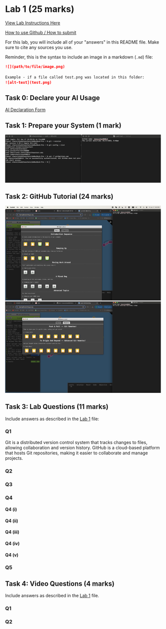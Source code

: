 # Lab 1 (25 marks)

[View Lab Instructions Here](L1.md)

[How to use Github / How to submit](https://parsa-rajabi.github.io/CS-5500/#/labs?id=github-classroom)

For this lab, you will include all of your "answers" in this README file. Make sure to cite any sources you use. 

Reminder, this is the syntax to include an image in a markdown (`.md`) file:
```markdown
![](path/to/file/image.png)

Example - if a file called test.png was located in this folder:
![alt-text](test.png)
```

## Task 0: Declare your AI Usage

[AI Declaration Form](https://github.com/CS-5500-SPRING-2025/lab-1-chenxizhao960614/blob/main/L1_AI_Declaration_Chenxi_Zhao_002207967.pdf)


## Task 1: Prepare your System (1 mark)

![](https://github.com/CS-5500-SPRING-2025/lab-1-chenxizhao960614/blob/main/images/Task1.png)

## Task 2: GitHub Tutorial (24 marks)

![](https://github.com/CS-5500-SPRING-2025/lab-1-chenxizhao960614/blob/main/images/Task2_1.png)
![](https://github.com/CS-5500-SPRING-2025/lab-1-chenxizhao960614/blob/main/images/Task2_2.png)


## Task 3: Lab Questions (11 marks)

Include answers as described in the [Lab 1](L1.md) file:

### Q1
Git is a distributed version control system that tracks changes to files, allowing collaboration and version history. GitHub is a cloud-based platform that hosts Git repositories, making it easier to collaborate and manage projects.

### Q2

### Q3

### Q4

#### Q4 (i)

#### Q4 (ii)

#### Q4 (iii)

#### Q4 (iv)

#### Q4 (v)

### Q5

## Task 4: Video Questions (4 marks)

Include answers as described in the [Lab 1](L1.md) file.

### Q1

### Q2
